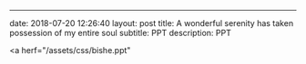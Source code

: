 ---
date: 2018-07-20 12:26:40
layout: post
title: A wonderful serenity has taken possession of my entire soul
subtitle: PPT
description: PPT

<a herf="/assets/css/bishe.ppt"










